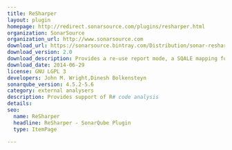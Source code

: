 ```yaml
---
title: ReSharper
layout: plugin
homepage: http://redirect.sonarsource.com/plugins/resharper.html
organization: SonarSource
organization_url: http://www.sonarsource.com
download_url: https://sonarsource.bintray.com/Distribution/sonar-resharper-plugin-2.0.jar
download_version: 2.0
download_description: Provides a re-use report mode, a SQALE mapping for R# rules, the ability to import/export quality profiles and deprecates the execution of inspectcode.exe
download_date: 2014-06-29
license: GNU LGPL 3
developers: John M. Wright,Dinesh Bolkensteyn
sonarqube_version: 4.5.2-5.6
category: external analysers
description: Provides support of R# code analysis 
details: 
seo: 
  name: ReSharper
  headline: ReSharper - SonarQube Plugin
  type: ItemPage

---
```

